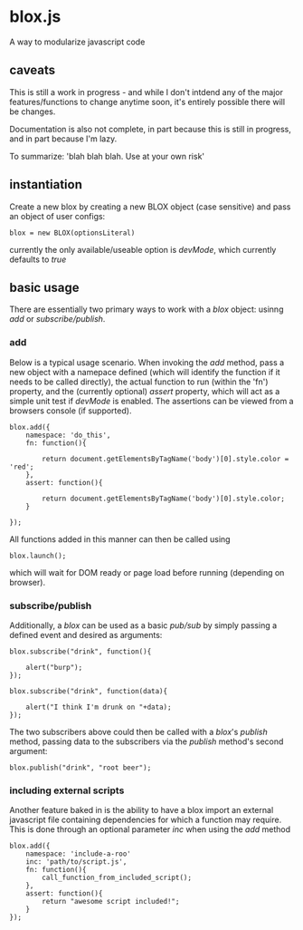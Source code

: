 blox.js
=======

A way to modularize javascript code

caveats
-------

This is still a work in progress - and while I don't intdend any of the major features/functions to change
anytime soon, it's entirely possible there will be changes. 

Documentation is also not complete, in part because this is still in progress, and in part because I'm
lazy.

To summarize: 'blah blah blah. Use at your own risk'

instantiation
-------------

Create a new blox by creating a new BLOX object (case sensitive) and pass an object of user configs:

	blox = new BLOX(optionsLiteral)

currently the only available/useable option is *devMode*, which currently defaults to *true*


basic usage
-----------

There are essentially two primary ways to work with a *blox* object: usinng *add* or *subscribe/publish*.

### add

Below is a typical usage scenario. When invoking the *add* method, pass a new object with a namepace defined
(which will identify the function if it needs to be called directly), the actual function to run (within the 'fn')
property, and the (currently optional) *assert* property, which will act as a simple unit test if *devMode* is enabled.
The assertions can be viewed from a browsers console (if supported).

	blox.add({
		namespace: 'do_this',
		fn: function(){

			return document.getElementsByTagName('body')[0].style.color = 'red';
		},
		assert: function(){

			return document.getElementsByTagName('body')[0].style.color;
		}

	});

All functions added in this manner can then be called using 

	blox.launch();

which will wait for DOM ready or page load before running (depending on browser).

### subscribe/publish

Additionally, a *blox* can be used as a basic *pub/sub* by simply passing a defined event and desired
as arguments:

	blox.subscribe("drink", function(){

		alert("burp");
	});

	blox.subscribe("drink", function(data){

		alert("I think I'm drunk on "+data);
	});

The two subscribers above could then be called with a *blox*'s *publish* method,
passing data to the subscribers via the *publish* method's second argument:

	blox.publish("drink", "root beer");

### including external scripts

Another feature baked in is the ability to have a blox import an external javascript file containing dependencies
for which a function may require. This is done through an optional parameter *inc* when using the *add* method

	blox.add({
		namespace: 'include-a-roo'
		inc: 'path/to/script.js',
		fn: function(){
			call_function_from_included_script();	
		},
		assert: function(){
			return "awesome script included!";
		}
	});